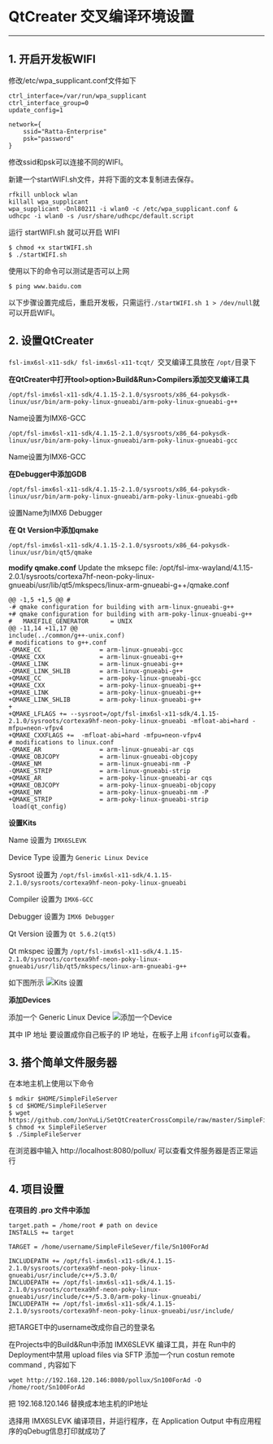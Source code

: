 ﻿# **QtCreater 交叉编译环境设置**

---

## **1. 开启开发板WIFI**

修改/etc/wpa_supplicant.conf文件如下

```
ctrl_interface=/var/run/wpa_supplicant
ctrl_interface_group=0
update_config=1

network={
    ssid="Ratta-Enterprise"
    psk="password"
}
```
修改ssid和psk可以连接不同的WIFI。

新建一个startWIFI.sh文件，并将下面的文本复制进去保存。
```
rfkill unblock wlan
killall wpa_supplicant
wpa_supplicant -Dnl80211 -i wlan0 -c /etc/wpa_supplicant.conf & 
udhcpc -i wlan0 -s /usr/share/udhcpc/default.script
```

运行 startWIFI.sh 就可以开启 WIFI
```
$ chmod +x startWIFI.sh
$ ./startWIFI.sh
```

使用以下的命令可以测试是否可以上网
```
$ ping www.baidu.com
```

以下步骤设置完成后，重启开发板，只需运行```./startWIFI.sh 1 > /dev/null```就可以开启WIFI。

## **2. 设置QtCreater**

```fsl-imx6sl-x11-sdk/ fsl-imx6sl-x11-tcqt/ ```交叉编译工具放在 ```/opt/```目录下

**在QtCreater中打开tool>option>Build&Run>Compilers添加交叉编译工具**

    /opt/fsl-imx6sl-x11-sdk/4.1.15-2.1.0/sysroots/x86_64-pokysdk-linux/usr/bin/arm-poky-linux-gnueabi/arm-poky-linux-gnueabi-g++ 

Name设置为IMX6-GCC

    /opt/fsl-imx6sl-x11-sdk/4.1.15-2.1.0/sysroots/x86_64-pokysdk-linux/usr/bin/arm-poky-linux-gnueabi/arm-poky-linux-gnueabi-gcc

Name设置为IMX6-GCC

**在Debugger中添加GDB**

    /opt/fsl-imx6sl-x11-sdk/4.1.15-2.1.0/sysroots/x86_64-pokysdk-linux/usr/bin/arm-poky-linux-gnueabi/arm-poky-linux-gnueabi-gdb
    
设置Name为IMX6 Debugger

**在 Qt Version中添加qmake**

    /opt/fsl-imx6sl-x11-sdk/4.1.15-2.1.0/sysroots/x86_64-pokysdk-linux/usr/bin/qt5/qmake
    
**modify qmake.conf**
Update the mksepc file: /opt/fsl-imx-wayland/4.1.15-2.0.1/sysroots/cortexa7hf-neon-poky-linux-gnueabi/usr/lib/qt5/mkspecs/linux-arm-gnueabi-g++/qmake.conf 

```
@@ -1,5 +1,5 @@ #
-# qmake configuration for building with arm-linux-gnueabi-g++
+# qmake configuration for building with arm-poky-linux-gnueabi-g++ 
#   MAKEFILE_GENERATOR      = UNIX
@@ -11,14 +11,17 @@ 
include(../common/g++-unix.conf)   
# modifications to g++.conf
-QMAKE_CC                = arm-linux-gnueabi-gcc
-QMAKE_CXX               = arm-linux-gnueabi-g++
-QMAKE_LINK              = arm-linux-gnueabi-g++
-QMAKE_LINK_SHLIB        = arm-linux-gnueabi-g++
+QMAKE_CC                = arm-poky-linux-gnueabi-gcc
+QMAKE_CXX               = arm-poky-linux-gnueabi-g++
+QMAKE_LINK              = arm-poky-linux-gnueabi-g++
+QMAKE_LINK_SHLIB        = arm-poky-linux-gnueabi-g++
+
+QMAKE_LFLAGS += --sysroot=/opt/fsl-imx6sl-x11-sdk/4.1.15-2.1.0/sysroots/cortexa9hf-neon-poky-linux-gnueabi -mfloat-abi=hard -mfpu=neon-vfpv4
+QMAKE_CXXFLAGS +=  -mfloat-abi=hard -mfpu=neon-vfpv4  
# modifications to linux.conf
-QMAKE_AR                = arm-linux-gnueabi-ar cqs
-QMAKE_OBJCOPY           = arm-linux-gnueabi-objcopy
-QMAKE_NM                = arm-linux-gnueabi-nm -P
-QMAKE_STRIP             = arm-linux-gnueabi-strip
+QMAKE_AR                = arm-poky-linux-gnueabi-ar cqs
+QMAKE_OBJCOPY           = arm-poky-linux-gnueabi-objcopy
+QMAKE_NM                = arm-poky-linux-gnueabi-nm -P
+QMAKE_STRIP             = arm-poky-linux-gnueabi-strip
 load(qt_config)
```
    
**设置Kits**

Name 设置为 ```IMX6SLEVK```

Device Type 设置为 ```Generic Linux Device```

Sysroot 设置为 ```/opt/fsl-imx6sl-x11-sdk/4.1.15-2.1.0/sysroots/cortexa9hf-neon-poky-linux-gnueabi```

Compiler 设置为 ```IMX6-GCC```

Debugger 设置为 ```IMX6 Debugger```

Qt Version 设置为 ```Qt 5.6.2(qt5)```

Qt mkspec 设置为 ```/opt/fsl-imx6sl-x11-sdk/4.1.15-2.1.0/sysroots/cortexa9hf-neon-poky-linux-gnueabi/usr/lib/qt5/mkspecs/linux-arm-gnueabi-g++```

如下图所示
![Kits 设置][1]

**添加Devices**

添加一个 Generic Linux Device
![添加一个Device][2]

其中 IP 地址 要设置成你自己板子的 IP 地址，在板子上用 ```ifconfig```可以查看。

## **3. 搭个简单文件服务器**

在本地主机上使用以下命令
```
$ mdkir $HOME/SimpleFileServer
$ cd $HOME/SimpleFileServer
$ wget https://github.com/JonYuLi/SetQtCreaterCrossCompile/raw/master/SimpleFileServer
$ chmod +x SimpleFileServer
$ ./SimpleFileServer
```

在浏览器中输入 http://localhost:8080/pollux/ 可以查看文件服务器是否正常运行

## **4. 项目设置**

**在项目的 .pro 文件中添加**

```
target.path = /home/root # path on device
INSTALLS += target

TARGET = /home/username/SimpleFileSever/file/Sn100ForAd

INCLUDEPATH += /opt/fsl-imx6sl-x11-sdk/4.1.15-2.1.0/sysroots/cortexa9hf-neon-poky-linux-gnueabi/usr/include/c++/5.3.0/
INCLUDEPATH += /opt/fsl-imx6sl-x11-sdk/4.1.15-2.1.0/sysroots/cortexa9hf-neon-poky-linux-gnueabi/usr/include/c++/5.3.0/arm-poky-linux-gnueabi/
INCLUDEPATH += /opt/fsl-imx6sl-x11-sdk/4.1.15-2.1.0/sysroots/cortexa9hf-neon-poky-linux-gnueabi/usr/include/

```
把TARGET中的username改成你自己的登录名

在Projects中的Build&Run中添加 IMX6SLEVK 编译工具，并在 Run中的Deployment中禁用 upload files via SFTP
添加一个run costun remote command , 内容如下
```
wget http://192.168.120.146:8080/pollux/Sn100ForAd -O /home/root/Sn100ForAd
```
把 192.168.120.146 替换成本地主机的IP地址

选择用 IMX6SLEVK 编译项目，并运行程序，在 Application Output 中有应用程序的qDebug信息打印就成功了




  [1]: https://github.com/JonYuLi/SetQtCreaterCrossCompile/blob/master/Pictures/QtCreaterKits.png?raw=true
  [2]: https://github.com/JonYuLi/SetQtCreaterCrossCompile/blob/master/Pictures/addDevice.png?raw=true
